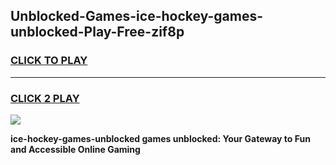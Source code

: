 
## Unblocked-Games-ice-hockey-games-unblocked-Play-Free-zif8p
<h3>
<a href="https://premium76.site?title=ice-hockey-games-unblocked&ref=15A">CLICK TO PLAY</a></h3>
<hr>

<h3>
<a href="https://premium76.site?title=ice-hockey-games-unblocked&ref=15A">CLICK 2 PLAY</a>
  
</h3>

<a href="https://premium76.site?title=ice-hockey-games-unblocked&ref=15A"><img src="https://clearcache.store/games.png"></a>


**ice-hockey-games-unblocked games unblocked: Your Gateway to Fun and Accessible Online Gaming**
